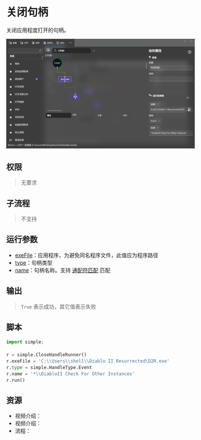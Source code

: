 # 关闭句柄 
关闭应用程度打开的句柄。

![LaunchFile](./images/10.png ':size=90%')

## 权限
> 无要求

## 子流程

> 不支持


## 运行参数

* [exeFile](../../types/Path.md)：应用程序，为避免同名程序文件，此值应为程序路径
* [type](../../enums/HandleType.md)：句柄类型
* [name](../../types/String.md)：句柄名称。支持 [通配符匹配](../../intro/workflow/wildcard.md) 匹配

## 输出

>  `True` 表示成功，其它值表示失败

## 脚本

```python
import simple;

r = simple.CloseHandleRunner()
r.exeFile = 'C:\\Users\\shell\\Diablo II Resurrected\D2R.exe'
r.type = simple.HandleType.Event
r.name = '*\\DiabloII Check For Other Instances'
r.run()
```

## 资源

* 视频介绍：
* 视频介绍：
* 流程：
